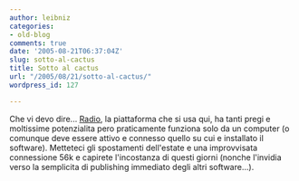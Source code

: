 ```yaml
---
author: leibniz
categories:
- old-blog
comments: true
date: '2005-08-21T06:37:04Z'
slug: sotto-al-cactus
title: Sotto al cactus
url: "/2005/08/21/sotto-al-cactus/"
wordpress_id: 127

---
```

Che vi devo dire... [Radio](https://radio.userland.com), la
piattaforma che si usa qui, ha tanti pregi e moltissime potenzialita
pero praticamente funziona solo da un computer (o comunque deve essere
attivo e connesso quello su cui e installato il software). Metteteci
gli spostamenti dell'estate e una improvvisata connessione 56k e
capirete l'incostanza di questi giorni (nonche l'invidia verso la
semplicita di publishing immediato degli altri software...).  

